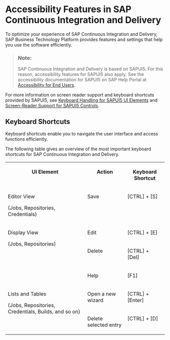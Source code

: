 <!-- loioe1d3af464f184c6786fa483bb93bb9d1 -->

# Accessibility Features in SAP Continuous Integration and Delivery

To optimize your experience of SAP Continuous Integration and Delivery, SAP Business Technology Platform provides features and settings that help you use the software efficiently.



> ### Note:  
> SAP Continuous Integration and Delivery is based on SAPUI5. For this reason, accessibility features for SAPUI5 also apply. See the accessibility documentation for SAPUI5 on SAP Help Portal at [Accessibility for End Users](https://help.sap.com/docs/SAPUI5/bc5a64aac808463baa95b4230f221716/f562835d0b4e44129aa24a17551a0baa.html).

For more information on screen reader support and keyboard shortcuts provided by SAPUI5, see [Keyboard Handling for SAPUI5 UI Elements](https://help.sap.com/docs/SAPUI5/bc5a64aac808463baa95b4230f221716/144d377d68784689a9b21565dfa14065.html) and [Screen-Reader Support for SAPUI5 Controls](https://help.sap.com/docs/SAPUI5/bc5a64aac808463baa95b4230f221716/125c19fd121043c0a3ac01c6e9f8132a.html).



<a name="loioe1d3af464f184c6786fa483bb93bb9d1__section_bh2_nz5_3qb"/>

## Keyboard Shortcuts

Keyboard shortcuts enable you to navigate the user interface and access functions efficiently.

The following table gives an overview of the most important keyboard shortcuts for SAP Continuous Integration and Delivery.


<table>
<tr>
<th valign="top">

UI Element

</th>
<th valign="top">

Action

</th>
<th valign="top">

Keyboard Shortcut

</th>
</tr>
<tr>
<td valign="top">

Editor View

\(Jobs, Repositories, Credentials\)

</td>
<td valign="top">

Save

</td>
<td valign="top">

[CTRL\] + [S\] 

</td>
</tr>
<tr>
<td valign="top" rowspan="3">

Display View

\(Jobs, Repositories\)

</td>
<td valign="top">

Edit

</td>
<td valign="top">

[CTRL\] + [E\] 

</td>
</tr>
<tr>
<td valign="top">

Delete

</td>
<td valign="top">

[CTRL\] + [Del\] 

</td>
</tr>
<tr>
<td valign="top">

Help

</td>
<td valign="top">

[F1\]

</td>
</tr>
<tr>
<td valign="top" rowspan="2">

Lists and Tables

\(Jobs, Repositories, Credentials, Builds, and so on\)

</td>
<td valign="top">

Open a new wizard

</td>
<td valign="top">

[CTRL\] + [Enter\] 

</td>
</tr>
<tr>
<td valign="top">

Delete selected entry

</td>
<td valign="top">

[CTRL\] + [D\] 

</td>
</tr>
</table>

